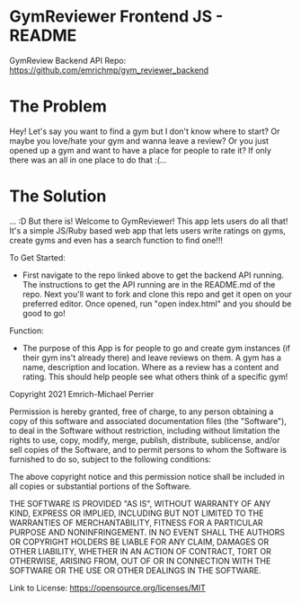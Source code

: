 # GymReviewer Frontend JS - README

GymReview Backend API Repo: https://github.com/emrichmp/gym_reviewer_backend

# The Problem
Hey! Let's say you want to find a gym but I don't know where to start? Or maybe you love/hate your gym and wanna leave a review? Or you just opened up a gym and want to have a place for people to rate it? If only there was an all in one place to do that :(...

# The Solution
... :D But there is! Welcome to GymReviewer! This app lets users do all that! It's a simple JS/Ruby based web app that lets users write ratings on gyms, create gyms and even has a search function to find one!!!

To Get Started:
- First navigate to the repo linked above to get the backend API running. The instructions to get the API running are in the README.md of the repo. Next you'll want to fork and clone this repo and get it open on your preferred editor. Once opened, run "open index.html" and you should be good to go!

Function:
- The purpose of this App is for people to go and create gym instances (if their gym ins't already there) and leave reviews on them. A gym has a name, description and location. Where as a review has a content and rating. This should help people see what others think of a specific gym!

Copyright 2021 Emrich-Michael Perrier

Permission is hereby granted, free of charge, to any person obtaining a copy of this software and associated documentation files (the "Software"), to deal in the Software without restriction, including without limitation the rights to use, copy, modify, merge, publish, distribute, sublicense, and/or sell copies of the Software, and to permit persons to whom the Software is furnished to do so, subject to the following conditions:

The above copyright notice and this permission notice shall be included in all copies or substantial portions of the Software.

THE SOFTWARE IS PROVIDED "AS IS", WITHOUT WARRANTY OF ANY KIND, EXPRESS OR IMPLIED, INCLUDING BUT NOT LIMITED TO THE WARRANTIES OF MERCHANTABILITY, FITNESS FOR A PARTICULAR PURPOSE AND NONINFRINGEMENT. IN NO EVENT SHALL THE AUTHORS OR COPYRIGHT HOLDERS BE LIABLE FOR ANY CLAIM, DAMAGES OR OTHER LIABILITY, WHETHER IN AN ACTION OF CONTRACT, TORT OR OTHERWISE, ARISING FROM, OUT OF OR IN CONNECTION WITH THE SOFTWARE OR THE USE OR OTHER DEALINGS IN THE SOFTWARE.

Link to License: https://opensource.org/licenses/MIT
